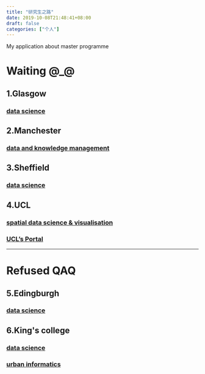 ```yaml
---
title: "研究生之路"
date: 2019-10-08T21:48:41+08:00
draft: false
categories: ["个人"]
---
```


My application about master programme
<!--more-->

# Waiting @_@

## 1.Glasgow

### [data science](https://www.gla.ac.uk/postgraduate/taught/datascience/)

## 2.Manchester

### [data and knowledge management](https://www.manchester.ac.uk/study/masters/courses/list/08345/msc-acs-data-and-knowledge-management/)

## 3.Sheffield

### [data science](https://www.sheffield.ac.uk/is/pgt/courses/ds#tab00)

## 4.UCL

### [spatial data science & visualisation](https://www.ucl.ac.uk/prospective-students/graduate/taught-degrees/spatial-data-science-visualisation-msc)

### [ UCL’s Portal](http://www.ucl.ac.uk/portico)

---

# Refused QAQ

## 5.Edingburgh

### [data science](https://www.ed.ac.uk/studying/postgraduate/degrees/index.php?r=site/view&edition=2019&id=902)

## 6.King's college

### [data science](https://www.kcl.ac.uk/study/postgraduate/taught-courses/data-science-msc)

### [urban informatics](https://www.kcl.ac.uk/study/postgraduate/taught-courses/urban-informatics-msc)